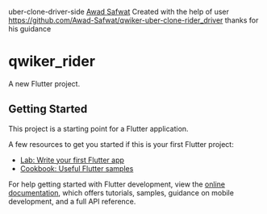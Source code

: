 uber-clone-driver-side
[Awad Safwat](https://github.com/awad-safwat)
Created with the help of user https://github.com/Awad-Safwat/qwiker-uber-clone-rider_driver thanks for his guidance


# qwiker_rider

A new Flutter project.

## Getting Started

This project is a starting point for a Flutter application.

A few resources to get you started if this is your first Flutter project:

- [Lab: Write your first Flutter app](https://docs.flutter.dev/get-started/codelab)
- [Cookbook: Useful Flutter samples](https://docs.flutter.dev/cookbook)

For help getting started with Flutter development, view the
[online documentation](https://docs.flutter.dev/), which offers tutorials,
samples, guidance on mobile development, and a full API reference.
